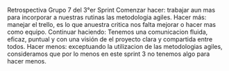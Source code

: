  Retrospectiva Grupo 7 del 3°er Sprint 
Comenzar hacer: trabajar aun mas para incorporar a nuestras rutinas las metodologia agiles.
Hacer más: manejar el trello, es lo que anuestra critica nos falta mejorar o hacer mas como equipo.
Continuar haciendo: Tenemos una comunicacion fluida, eficaz, puntual y con una visión de el proyecto clara y compartida entre todos.
Hacer menos: exceptuando la utilizacion de las metodologias agiles, consideramos que por lo menos en este sprint 3 no tenemos algo para hacer menos.
